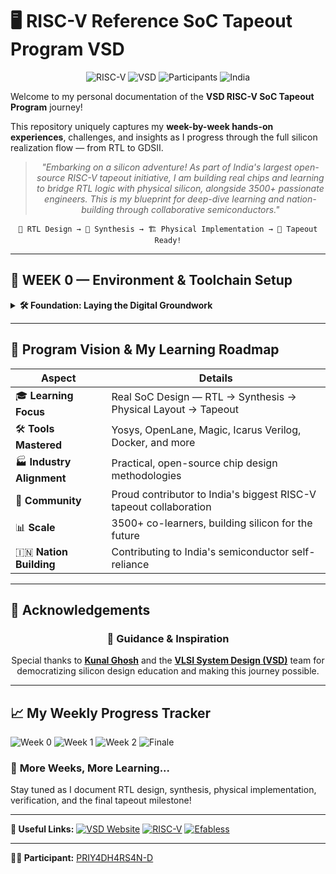 # 🖥️ RISC-V Reference SoC Tapeout Program VSD

<div align="center">

![RISC-V](https://img.shields.io/badge/RISC--V-SoC%20Tapeout-blue?style=for-the-badge&logo=riscv)
![VSD](https://img.shields.io/badge/VSD-Program-orange?style=for-the-badge)
![Participants](https://img.shields.io/badge/Participants-3500+-success?style=for-the-badge)
![India](https://img.shields.io/badge/Made%20in-India-saffron?style=for-the-badge&logo=data:image/svg+xml;base64,PHN2ZyB3aWR0aD0iMjQiIGhlaWdodD0iMjQiIHZpZXdCb3g9IjAgMCAyNCAyNCIgZmlsbD0ibm9uZSIgeG1sbnM9Imh0dHA6Ly93d3cudzMub3JnLzIwMDAvc3ZnIj4KPHJlY3Qgd2lkdGg9IjI0IiBoZWlnaHQ9IjgiIGZpbGw9IiNGRjk5MzMiLz4KPHJlY3QgeT0iOCIgd2lkdGg9IjI0IiBoZWlnaHQ9IjgiIGZpbGw9IiNGRkZGRkYiLz4KPHJlY3QgeT0iMTYiIHdpZHRoPSIyNCIgaGVpZ2h0PSI4IiBmaWxsPSIjMTM4ODA4Ii8+Cjwvc3ZnPgo=)

</div>

Welcome to my personal documentation of the **VSD RISC-V SoC Tapeout Program** journey!

This repository uniquely captures my **week-by-week hands-on experiences**, challenges, and insights as I progress through the full silicon realization flow — from RTL to GDSII.

<div align="center">

> *"Embarking on a silicon adventure! As part of India's largest open-source RISC-V tapeout initiative, I am building real chips and learning to bridge RTL logic with physical silicon, alongside 3500+ passionate engineers. This is my blueprint for deep-dive learning and nation-building through collaborative semiconductors."*

</div>

<div align="center">

```
🔬 RTL Design → 🔁 Synthesis → 🏗️ Physical Implementation → 🧩 Tapeout Ready!
```

</div>

---

## 📅 **WEEK 0 — Environment & Toolchain Setup**

<details>
<summary><b>🛠️ Foundation: Laying the Digital Groundwork</b></summary>

Zero week is all about shaping the digital workspace and ensuring every tool in the open-source arsenal is robustly installed and verified.

### 🛠️ **Tasks & Achievements**

| Task | Description | Tools Involved | Status |
|------|-------------|---------------|--------|
| **Task 0** | 🚀 [EDA Tools Installation & Validation](https://github.com/PRIY4DH4RS4N-D/PRIYADHARSAN_RISC-V-Soc-Tapeout-Program_VSD/tree/main/Week0) | **Full EDA Stack** | ✅ Completed |

### 📦 **What Did I Set Up This Week?**

#### **Core Digital Design & Verification**

| Tool | Purpose | My Validation |
|------|---------|--------------|
| 🧠 **Yosys** | RTL Synthesis, Logic Optimization | ✅ Synthesized test designs |
| 📟 **Icarus Verilog** | Verilog Simulation, Testbenches | ✅ Ran and debugged simulations |
| 📊 **GTKWave** | Waveform Visualization | ✅ Inspected simulation results |
| ⚡ **Ngspice** | Analog/Mixed-Signal Simulation | ✅ Checked circuit behaviors |
| 🎨 **Magic VLSI** | Layout, DRC/LVS | ✅ Opened layouts, ran checks |

#### **Next-Level Flow Automation**

| Tool | Purpose | My Validation |
|------|---------|--------------|
| 🐳 **Docker** | Isolated Containerized EDA | ✅ Pulled and launched images |
| 🌊 **OpenLane** | RTL → GDSII Automated Flow | ✅ Ran sample flow successfully |

### 🌟 **Reflections & Takeaways**

- **All open-source EDA tools** up and running on my Linux VM!
- **Dockerized OpenLane** ensures reproducible and clean flows
- Optimized my virtual machine for **efficient simulation & layout**
- Confident to proceed with **RTL-to-GDSII tapeout flows**
- Ready to tackle real silicon challenges, one week at a time

</details>

---

## 🎯 **Program Vision & My Learning Roadmap**

| Aspect | Details |
|--------|---------|
| 🎓 **Learning Focus** | Real SoC Design — RTL → Synthesis → Physical Layout → Tapeout |
| 🛠️ **Tools Mastered** | Yosys, OpenLane, Magic, Icarus Verilog, Docker, and more |
| 🏭 **Industry Alignment** | Practical, open-source chip design methodologies |
| 🤝 **Community** | Proud contributor to India's biggest RISC-V tapeout collaboration |
| 📊 **Scale** | 3500+ co-learners, building silicon for the future |
| 🇮🇳 **Nation Building** | Contributing to India's semiconductor self-reliance |

---

## 🙏 **Acknowledgements**

<div align="center">

### 🌟 **Guidance & Inspiration**

Special thanks to [**Kunal Ghosh**](https://github.com/kunalg123) and the **[VLSI System Design (VSD)](https://vsdiat.vlsisystemdesign.com/)** team for democratizing silicon design education and making this journey possible.

</div>

---

## 📈 **My Weekly Progress Tracker**

![Week 0](https://img.shields.io/badge/Week%200-Tools%20Setup-brightgreen?style=flat-square)
![Week 1](https://img.shields.io/badge/Week%201-Coming%20Soon-grey?style=flat-square)
![Week 2](https://img.shields.io/badge/Week%202-Upcoming-grey?style=flat-square)
![Finale](https://img.shields.io/badge/Journey-Ongoing-blue?style=flat-square)

### 🚀 **More Weeks, More Learning...**

Stay tuned as I document RTL design, synthesis, physical implementation, verification, and the final tapeout milestone!

---

**🔗 Useful Links:**
[![VSD Website](https://img.shields.io/badge/VSD-Official%20Website-blue?style=flat-square)](https://vsdiat.vlsisystemdesign.com/)
[![RISC-V](https://img.shields.io/badge/RISC--V-International-green?style=flat-square)](https://riscv.org/)
[![Efabless](https://img.shields.io/badge/Efabless-Platform-orange?style=flat-square)](https://efabless.com/)

---

**👨‍💻 Participant:** [PRIY4DH4RS4N-D](https://github.com/PRIY4DH4RS4N-D)
